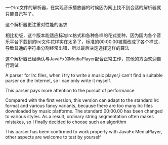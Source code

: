 一个lrc文件的解析器，在实现音乐播放器的时候因为网上找不到合适的解析器就只能自己写了。

这个解析器更注重对性能的追求

相比初版，这个版本能适应标准lrc格式和各种各样的花式变种，因为国内各个音乐平台下载到的lrc文件花样实在太多了，标准的00:00.00被魔改成了各个样式，导致普通的字符串分割经常出错，所以最后决定选择这样的算法

这个解析器已经确认与JavaFx的MediaPlayer配合正常工作，其他的方面欢迎自行测试


A parser for lrc files, when i try to write a music player,i can't find a suitable parser on the Internet, so i can only write it myself.

This parser pays more attention to the pursuit of performance

Compared with the first version, this version can adapt to the standard lrc format and various fancy variants, because there are too many lrc files downloaded by music platforms. The standard 00:00.00 has been changed to various styles. As a result, ordinary string segmentation often makes mistakes, so I finally decided to choose such an algorithm

This parser has been confirmed to work properly with JavaFx MediaPlayer, other aspects are welcome to test by yourself
